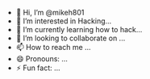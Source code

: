 - 👋 Hi, I’m @mikeh801
- 👀 I’m interested in Hacking...
- 🌱 I’m currently learning how to hack...
- 💞️ I’m looking to collaborate on ...
- 📫 How to reach me ...
- 😄 Pronouns: ...
- ⚡ Fun fact: ...

<!---
mikeh801/mikeh801 is a ✨ special ✨ repository because its `README.md` (this file) appears on your GitHub profile.
You can click the Preview link to take a look at your changes.
--->
